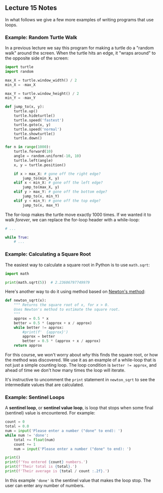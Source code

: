 ## Lecture 15 Notes

In what follows we give a few more examples of writing programs that use
loops.

### Example: Random Turtle Walk

In a previous lecture we say this program for making a turtle do a "random
walk" around the screen. When the turtle hits an edge, it "wraps around" to
the opposite side of the screen:


```python
import turtle
import random

max_X = turtle.window_width() / 2
min_X = -max_X

max_Y = turtle.window_height() / 2
min_Y = -max_Y

def jump_to(x, y):
    turtle.up()
    turtle.hideturtle()
    turtle.speed('fastest')
    turtle.goto(x, y)
    turtle.speed('normal')
    turtle.showturtle()
    turtle.down()

for n in range(1000):
    turtle.forward(10)
    angle = random.uniform(-10, 10)
    turtle.left(angle)
    x, y = turtle.position()

    if x > max_X: # gone off the right edge?
        jump_to(min_X, y)
    elif x < min_X: # gone off the left edge?
        jump_to(max_X, y)
    elif y > max_Y: # gone off the bottom edge?
        jump_to(x, min_Y)
    elif y < min_Y: # gone off the top edge?
        jump_to(x, max_Y)
```

The for-loop makes the turtle move exactly 1000 times. If we wanted it to walk
*forever*, we can replace the for-loop header with a while-loop:

```python
# ...

while True:
    # ...
```

### Example: Calculating a Square Root

The easiest way to calculate a square root in Python is to use `math.sqrt`:

```python
import math

print(math.sqrt(5))  # 2.23606797749979
```

Here's another way to do it using method based on [Newton's method](https://en.wikipedia.org/wiki/Newton%27s_method):

```python
def newton_sqrt(x):
    """ Returns the square root of x, for x > 0.
    Uses Newton's method to estimate the square root.
    """
    approx = 0.5 * x
    better = 0.5 * (approx + x / approx)
    while better != approx:
        #print(f'  {approx}')
        approx = better
        better = 0.5 * (approx + x / approx)
    return approx
```

For this course, we won't worry about *why* this finds the square root, or how
the method was discovered. We use it as an example of a while-loop that is not
just a simple counting loop. The loop condition is `better != approx`, and
ahead of time we don't how many times the loop will iterate.

It's instructive to uncomment the `print` statement in `newton_sqrt` to see
the intermediate values that are calculated.


### Example: Sentinel Loops

A **sentinel loop**, or **sentinel value loop**, is loop that stops when some
final (sentinel) value is encountered. For example:

```python
count = 0
total = 0.0
num = input('Please enter a number ("done" to end): ')
while num != 'done':
    total += float(num)
    count += 1
    num = input('Please enter a number ("done" to end): ')

print()
print(f'You entered {count} numbers.')
print(f'Their total is {total}.')
print(f'Their average is {total / count :.2f}.')
```

In this example `'done'` is the sentinel value that makes the loop stop. The
user can enter any number of numbers.
